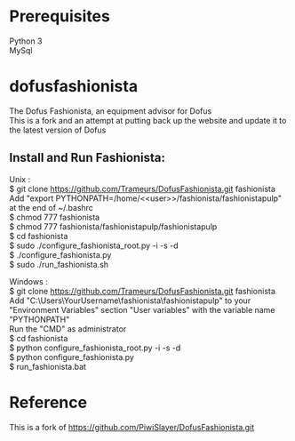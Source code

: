 # Prerequisites

Python 3   
MySql

# dofusfashionista
The Dofus Fashionista, an equipment advisor for Dofus    
This is a fork and an attempt at putting back up the website and update it to the latest version of Dofus

## Install and Run Fashionista:

Unix :     
$ git clone https://github.com/Trameurs/DofusFashionista.git fashionista  
Add "export PYTHONPATH=/home/<\<user\>>/fashionista/fashionistapulp" at the end of ~/.bashrc  
$ chmod 777 fashionista  
$ chmod 777 fashionista/fashionistapulp/fashionistapulp  
$ cd fashionista  
$ sudo ./configure_fashionista_root.py -i -s -d  
$ ./configure_fashionista.py  
$ sudo ./run_fashionista.sh  

Windows :     
$ git clone https://github.com/Trameurs/DofusFashionista.git fashionista   
Add "C:\Users\YourUsername\fashionista\fashionistapulp" to your "Environment Variables" section "User variables" with the variable name "PYTHONPATH"    
Run the "CMD" as administrator    
$ cd fashionista    
$ python configure_fashionista_root.py -i -s -d    
$ python configure_fashionista.py    
$ run_fashionista.bat    

# Reference

This is a fork of https://github.com/PiwiSlayer/DofusFashionista.git
